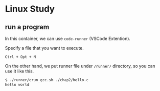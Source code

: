# Linux Study

## run a program
In this container, we can use `code-runner` (VSCode Extention).

Specify a file that you want to execute.
```text
Ctrl + Opt + N
```

On the other hand, we put runner file under `/runner/` directory, so you can use it like this.
```bash
$ ./runner/crun_gcc.sh ./chap2/hello.c 
hello world
```